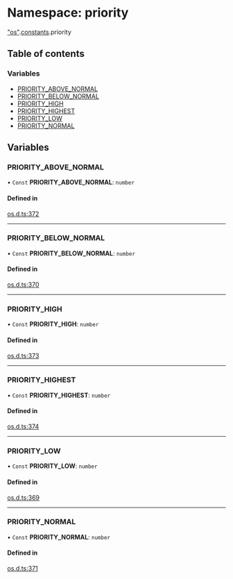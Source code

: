# Namespace: priority

["os"](os._os_.md).[constants](os._os_.constants.md).priority

## Table of contents

### Variables

- [PRIORITY\_ABOVE\_NORMAL](os._os_.constants.priority.md#priority_above_normal)
- [PRIORITY\_BELOW\_NORMAL](os._os_.constants.priority.md#priority_below_normal)
- [PRIORITY\_HIGH](os._os_.constants.priority.md#priority_high)
- [PRIORITY\_HIGHEST](os._os_.constants.priority.md#priority_highest)
- [PRIORITY\_LOW](os._os_.constants.priority.md#priority_low)
- [PRIORITY\_NORMAL](os._os_.constants.priority.md#priority_normal)

## Variables

### PRIORITY\_ABOVE\_NORMAL

• `Const` **PRIORITY\_ABOVE\_NORMAL**: `number`

#### Defined in

[os.d.ts:372](https://github.com/goodcodedev/bun-types/blob/8bd1b3a/os.d.ts#L372)

___

### PRIORITY\_BELOW\_NORMAL

• `Const` **PRIORITY\_BELOW\_NORMAL**: `number`

#### Defined in

[os.d.ts:370](https://github.com/goodcodedev/bun-types/blob/8bd1b3a/os.d.ts#L370)

___

### PRIORITY\_HIGH

• `Const` **PRIORITY\_HIGH**: `number`

#### Defined in

[os.d.ts:373](https://github.com/goodcodedev/bun-types/blob/8bd1b3a/os.d.ts#L373)

___

### PRIORITY\_HIGHEST

• `Const` **PRIORITY\_HIGHEST**: `number`

#### Defined in

[os.d.ts:374](https://github.com/goodcodedev/bun-types/blob/8bd1b3a/os.d.ts#L374)

___

### PRIORITY\_LOW

• `Const` **PRIORITY\_LOW**: `number`

#### Defined in

[os.d.ts:369](https://github.com/goodcodedev/bun-types/blob/8bd1b3a/os.d.ts#L369)

___

### PRIORITY\_NORMAL

• `Const` **PRIORITY\_NORMAL**: `number`

#### Defined in

[os.d.ts:371](https://github.com/goodcodedev/bun-types/blob/8bd1b3a/os.d.ts#L371)
